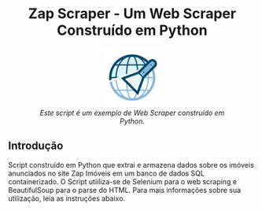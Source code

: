 <h1 align="center">Zap Scraper - Um Web Scraper Construído em Python</h1>
<p align="center">
  <img src="scraper-logo.png" alt="Zap-Scraper-logo" width="120px" height="120px"/>
  <br>
  <i>Este script é um exemplo de Web Scraper construído em
    <br>Python.</i>
  <br>
</p>




## Introdução




Script construído em Python que extrai e armazena dados sobre os imóveis anunciados no site Zap Imóveis em um banco de dados SQL containerizado. O Script utiiliza-se de Selenium para o web scraping e BeautifulSoup para o parse do HTML. Para mais informações sobre sua utilização, leia as instruções abaixo.
